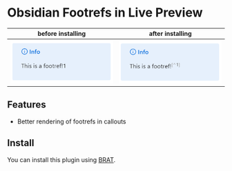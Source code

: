 # Obsidian Footrefs in Live Preview

| before installing | after installing |
|--------|-------|
| ![before installing](./images/before.png) | ![after installing](./images/after.png) |

## Features

- Better rendering of footrefs in callouts

## Install

You can install this plugin using [BRAT](https://github.com/TfTHacker/obsidian42-brat).

